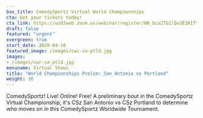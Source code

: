 ```yaml
---
box_title: ComedySportz Virtual World Championships
cta: Get your tickets today!
cta_link: https://us02web.zoom.us/webinar/register/WN_bco2TG1lQxSE3KIfYVI1yg
draft: false
featured: "urgent"
evergreen: true
start_date: 2020-04-10
featured_image: /images/cwc-sa-ptld.jpg
images:
- /images/cwc-sa-ptld.jpg
menuname: Virtual Shows
title: "World Championships Prelim: San Antonio vs Portland"
weight: 30
---
```


ComedySportz! Live! Online! Free! A preliminary bout in the ComedySportz Virtual Championship, it's CSz San Antonio vs CSz Portland to determine who moves on in this ComedySportz Worldwide Tournament.
